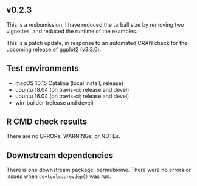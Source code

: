 
## v0.2.3

This is a resbumission. I have reduced the tarball size by removing two vignettes,
and reduced the runtime of the examples.

This is a patch update, in response to an automated CRAN check for the upcoming 
release of ggplot2 (v3.3.0).


## Test environments
* macOS 10.15 Catalina (local install; release)
* ubuntu 18.04 (on travis-ci; release and devel)
* ubuntu 16.04 (on travis-ci; release and devel)
* win-builder (release and devel)


## R CMD check results
There are no ERRORs, WARNINGs, or NOTEs.


## Downstream dependencies
There is one downstream package: permubiome. 
There were no errors or issues when `devtools::revdep()` was run.
